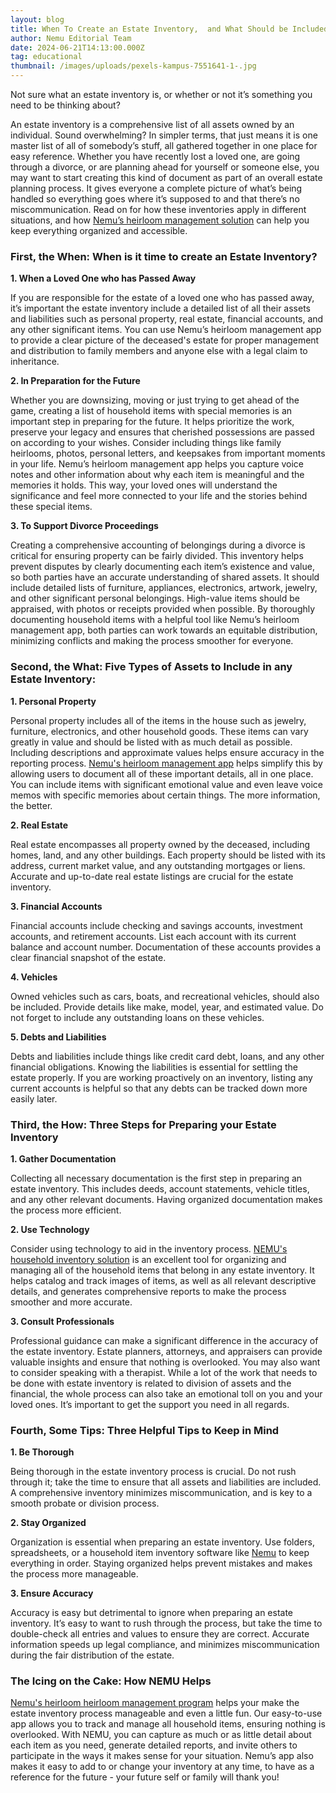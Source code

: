 ```yaml
---
layout: blog
title: When To Create an Estate Inventory,  and What Should be Included
author: Nemu Editorial Team
date: 2024-06-21T14:13:00.000Z
tag: educational
thumbnail: /images/uploads/pexels-kampus-7551641-1-.jpg
---
```

Not sure what an estate inventory is, or whether or not it’s something you need to be thinking about?  

An estate inventory is a comprehensive list of all assets owned by an individual. Sound overwhelming? In simpler terms, that just means it is one master list of all of somebody’s stuff, all gathered together in one place for easy reference.  Whether you have recently lost a loved one, are going through a divorce, or are planning ahead for yourself or someone else, you may want to start creating this kind of document as part of an overall estate planning process. It gives everyone  a complete picture of what’s being handled so everything goes where it’s supposed to and that there’s no miscommunication. Read on for how these inventories apply in different situations, and how [Nemu’s heirloom management solution](https://www.mynemu.com/estate-management) can help you keep everything organized and accessible. 

### **First, the When:  When is it time to create an Estate Inventory?**

**1. When a Loved One who has Passed Away**

If you are responsible for the estate of a loved one who has passed away, it’s important the estate inventory include a detailed list of all their assets and liabilities such as personal property, real estate, financial accounts, and any other significant items. You can use  Nemu’s heirloom management app to provide a clear picture of the deceased's estate for proper management and distribution to family members and anyone else with a legal claim to inheritance. 

**2. In Preparation for the Future**

Whether you are downsizing, moving or just trying to get ahead of the game, creating a list of household items with special memories is an important step in preparing for the future. It helps prioritize the work, preserve your legacy and ensures that cherished possessions are passed on according to your wishes. Consider including things like family heirlooms, photos, personal letters, and keepsakes from important moments in your life. Nemu’s heirloom management app helps you capture voice notes and other information about why each item is meaningful and the memories it holds. This way, your loved ones will understand the significance and feel more connected to your life and the stories behind these special items.

**3. To Support Divorce Proceedings**

Creating a comprehensive accounting of belongings during a divorce is critical for ensuring property can be fairly divided. This inventory helps prevent disputes by clearly documenting each item’s existence and value, so both parties have an accurate understanding of shared assets. It should include detailed lists of furniture, appliances, electronics, artwork, jewelry, and other significant personal belongings. High-value items should be appraised, with photos or receipts provided when possible. By thoroughly documenting household items with a helpful tool like  Nemu’s heirloom management app, both parties can work towards an equitable distribution, minimizing conflicts and making the process smoother for everyone.

### **Second, the What: Five Types of Assets to Include in any Estate Inventory:**

**1. Personal Property**

Personal property includes all of the items in the house such as jewelry, furniture, electronics, and other household goods. These items can vary greatly in value and should be listed with as much detail as possible. Including descriptions and approximate values helps ensure accuracy in the reporting process. [Nemu's heirloom management app](https://app.mynemu.com/onboarding) helps simplify this by allowing users to document all of these important details, all in one place. You can include items  with significant emotional value and even leave voice memos with specific memories about certain things. The more information, the better. 

**2. Real Estate**

Real estate encompasses all property owned by the deceased, including homes, land, and any other buildings. Each property should be listed with its address, current market value, and any outstanding mortgages or liens. Accurate and up-to-date real estate listings are crucial for the estate inventory.

**3. Financial Accounts**

Financial accounts include checking and savings accounts, investment accounts, and retirement accounts. List each account with its current balance and account number. Documentation of these accounts provides a clear financial snapshot of the estate.

**4. Vehicles**

Owned vehicles such as cars, boats, and recreational vehicles, should also be included. Provide details like make, model, year, and estimated value. Do not forget to include any outstanding loans on these vehicles.

**5. Debts and Liabilities**

Debts and liabilities include things like credit card debt, loans, and any other financial obligations. Knowing the liabilities is essential for settling the estate properly. If you are working proactively on an inventory, listing any current accounts is helpful so that any debts can be tracked down more easily later.

### **Third, the How: Three Steps for Preparing your Estate Inventory**

**1. Gather Documentation**

Collecting all necessary documentation is the first step in preparing an estate inventory. This includes deeds, account statements, vehicle titles, and any other relevant documents. Having organized documentation makes the process more efficient.

**2. Use Technology**

Consider using technology to aid in the inventory process. [NEMU's household inventory solution](https://www.mynemu.com/estate-management) is an excellent tool for organizing and managing all of the household items that belong in any estate inventory. It helps catalog and track images of items, as well as all relevant descriptive details, and generates comprehensive reports to make the process smoother and more accurate.

**3. Consult Professionals**

Professional guidance can make a significant difference in the accuracy of the estate inventory. Estate planners, attorneys, and appraisers can provide valuable insights and ensure that nothing is overlooked. You may also want to consider speaking with a therapist. While a lot of the work that needs to be done with estate inventory is related to division of assets and the financial, the whole process can also take an emotional toll on you and your loved ones. It’s important to get the support you need in all regards. 

### **Fourth, Some Tips: Three Helpful Tips to Keep in Mind**

**1. Be Thorough**

Being thorough in the estate inventory process is crucial. Do not rush through it; take the time to ensure that all assets and liabilities are included. A comprehensive inventory minimizes miscommunication, and is key to a smooth probate or division process.

**2. Stay Organized**

Organization is essential when preparing an estate inventory. Use folders, spreadsheets, or a household item inventory software like [Nemu](https://app.mynemu.com/) to keep everything in order. Staying organized helps prevent mistakes and makes the process more manageable.

**3. Ensure Accuracy**

Accuracy is easy but detrimental to ignore when preparing an estate inventory. It’s easy to want to rush through the process, but take the time to double-check all entries and values to ensure they are correct. Accurate information speeds up legal compliance, and minimizes miscommunication during the fair distribution of the estate.

### **The Icing on the Cake: How NEMU Helps**

[Nemu's heirloom heirloom management program](https://app.mynemu.com/onboarding) helps your make the estate inventory process manageable and even a little fun. Our easy-to-use app allows you to track and manage all household items, ensuring nothing is overlooked. With NEMU, you can capture as much or as little detail about each item as you need, generate detailed reports, and invite others to participate in the ways it makes sense for your situation. Nemu’s app also makes it easy to add to or change your inventory at any time, to have as a reference for the future - your future self or family will thank you!
